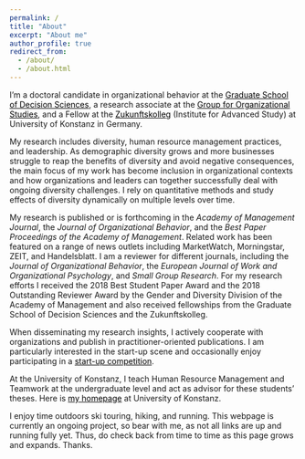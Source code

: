 ```yaml
---
permalink: /
title: "About"
excerpt: "About me"
author_profile: true
redirect_from: 
  - /about/
  - /about.html
---
```



I’m a doctoral candidate in organizational behavior at the <a style='color: black;' href='https://www.gsds.uni-konstanz.de/'>Graduate School of Decision Sciences</a>, a research associate at the <a style='color: black;' href='https://www.polver.uni-konstanz.de/en/kunze/'>Group for Organizational Studies</a>, and a Fellow at the <a style='color: black;' href='https://www.uni-konstanz.de/zukunftskolleg/'>Zukunftskolleg</a> (Institute for Advanced Study) at University of Konstanz in Germany. 


My research includes diversity, human resource management practices, and leadership. As demographic diversity grows and more businesses struggle to reap the benefits of diversity and avoid negative consequences, the main focus of my work has become inclusion in organizational contexts and how organizations and leaders can together successfully deal  with ongoing diversity challenges. I rely on quantitative methods and study effects of diversity dynamically on multiple levels over time.


My research is published or is forthcoming in the *Academy of Management Journal*, the *Journal of Organizational Behavior*, and the *Best Paper Proceedings of the Academy of Management*. Related work has been featured on a range of news outlets including MarketWatch, Morningstar, ZEIT, and Handelsblatt. I am a  reviewer for different journals, including  the *Journal of Organizational Behavior*, the *European Journal of Work and Organizational Psychology*, and *Small Group Research*. For my research efforts I  received the 2018 Best Student Paper Award and the 2018 Outstanding Reviewer Award by the Gender and Diversity Division of the Academy of Management and also received fellowships from the Graduate School of Decision Sciences and the Zukunftskolleg.


When disseminating my research insights, I actively cooperate with organizations and publish in practitioner-oriented publications. I am particularly interested in the start-up scene and occasionally enjoy participating in a <a style='color: black;' href="/files/AnnualReportGSDS_Kilometer1.pdf">start-up competition</a>.


At the University of Konstanz, I teach Human Resource Management and Teamwork at the undergraduate level and act as advisor for these students’ theses. Here is <a style='color: black;' href='https://www.polver.uni-konstanz.de/en/kunze/team/research-associates/research-associates/max-reinwald/'>my homepage</a> at University of Konstanz.


I enjoy time outdoors ski touring, hiking, and running. This webpage is currently an ongoing project, so bear with me, as not all links are up and running fully yet. Thus, do check back from time to time as this page grows and expands. Thanks.

